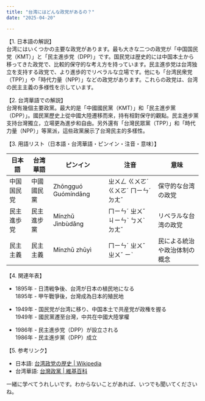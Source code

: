 ```yaml
---
title: "台湾にはどんな政党があるの？"
date: "2025-04-20"

---
```


【1. 日本語の解説】  
台湾にはいくつかの主要な政党があります。最も大きな二つの政党が「中国国民党（KMT）」と「民主進歩党（DPP）」です。国民党は歴史的には中国本土から移ってきた政党で、比較的保守的な考え方を持っています。民主進歩党は台湾独立を支持する政党で、より進歩的でリベラルな立場です。他にも「台湾民衆党（TPP）」や「時代力量（NPP）」などの政党があります。これらの政党は、台湾の民主主義の多様性を示しています。

【2. 台湾華語での解説】  
台灣有幾個主要政黨。最大的是「中國國民黨（KMT）」和「民主進步黨（DPP）」。國民黨歷史上從中國大陸遷移而來，持有相對保守的觀點。民主進步黨支持台灣獨立，立場更為進步和自由。另外還有「台灣民眾黨（TPP）」和「時代力量（NPP）」等黨派，這些政黨展示了台灣民主的多樣性。

【3. 用語リスト（日本語・台湾華語・ピンイン・注音・意味）】  

| 日本語       | 台湾華語       | ピンイン      | 注音      | 意味                         |
|--------------|----------------|---------------|-----------|------------------------------|
| 中国国民党   | 中國國民黨    | Zhōngguó Guómíndǎng | ㄓㄨㄥ ㄍㄨㄛˊ ㄍㄨㄛˊ ㄇㄧㄣˊ ㄉㄤˇ | 保守的な台湾の政党           |
| 民主進歩党   | 民主進步黨    | Mínzhǔ Jìnbùdǎng | ㄇㄧㄣˊ ㄓㄨˇ ㄐㄧㄣˋ ㄅㄨˋ ㄉㄤˇ | リベラルな台湾の政党         |
| 民主主義     | 民主主義      | Mínzhǔ zhǔyì   | ㄇㄧㄣˊ ㄓㄨˇ ㄓㄨˇ ㄧˋ | 民による統治や政治体制の概念 |

【4. 関連年表】

- 1895年 - 日清戦争後、台湾が日本の植民地になる  
  1895年 - 甲午戰爭後，台灣成為日本的殖民地

- 1949年 - 国民党が台湾に移り、中国本土で共産党が政権を握る  
  1949年 - 國民黨遷至台灣，中共在中國大陸掌權

- 1986年 - 民主進歩党（DPP）が設立される  
  1986年 - 民主進步黨（DPP）成立

【5. 参考リンク】

- 日本語: [台湾政党の歴史 | Wikipedia](https://ja.wikipedia.org/wiki/%E5%8F%B0%E6%B9%BE%E6%94%BF%E5%85%9A%E4%B8%80%E8%A6%A7)
- 台湾華語: [台灣政黨 | 維基百科](https://zh.wikipedia.org/wiki/台灣政黨列表)

一緒に学べてうれしいです。わからないことがあれば、いつでも聞いてくださいね。
